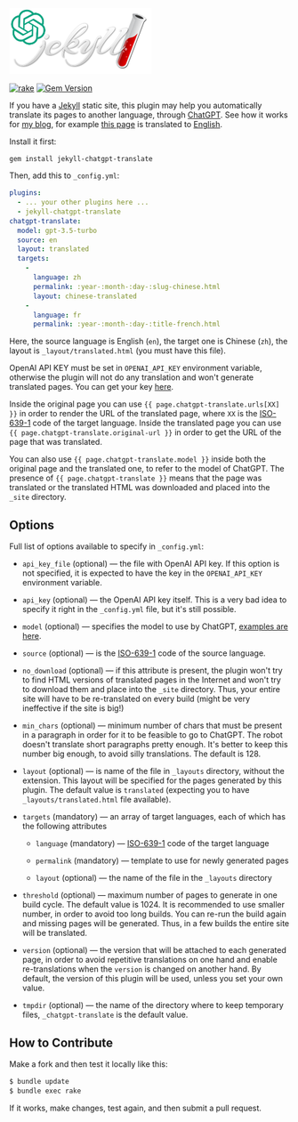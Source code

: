 <img src="logo.png" style="width:256px;"/>

[![rake](https://github.com/yegor256/jekyll-chatgpt-translate/actions/workflows/rake.yml/badge.svg)](https://github.com/yegor256/jekyll-chatgpt-translate/actions/workflows/rake.yml)
[![Gem Version](https://badge.fury.io/rb/jekyll-chatgpt-translate.svg)](http://badge.fury.io/rb/jekyll-chatgpt-translate)

If you have a [Jekyll](https://jekyllrb.com/) static site, this plugin may help you automatically
translate its pages to another language, through [ChatGPT](https://chat.openai.com/). See how it 
works for [my blog](https://github.com/yegor256/ru.yegor256.com), 
for example [this page](https://ru.yegor256.com/2023-08-13-dictators.html) is translated to 
[English](https://ru.yegor256.com/english/2023-08-13-dictators.html).

Install it first:

```
gem install jekyll-chatgpt-translate
```

Then, add this to `_config.yml`:

```yaml
plugins:
  - ... your other plugins here ...
  - jekyll-chatgpt-translate
chatgpt-translate:
  model: gpt-3.5-turbo
  source: en
  layout: translated
  targets: 
    - 
      language: zh
      permalink: :year-:month-:day-:slug-chinese.html
      layout: chinese-translated
    - 
      language: fr
      permalink: :year-:month-:day-:title-french.html
```

Here, the source language is English (`en`), the target one is Chinese (`zh`),
the layout is `_layout/translated.html` (you must have this file).

OpenAI API KEY must be set in `OPENAI_API_KEY` environment variable, otherwise
the plugin will not do any translation and won't generate translated pages. 
You can get your key [here](https://help.openai.com/en/articles/4936850-where-do-i-find-my-secret-api-key).

Inside the original page you can use `{{ page.chatgpt-translate.urls[XX] }}` in order to render the URL
of the translated page, where `XX` is the [ISO-639-1](https://en.wikipedia.org/wiki/List_of_ISO_639-1_codes) 
code of the target language.
Inside the translated page you can use `{{ page.chatgpt-translate.original-url }}` in order
to get the URL of the page that was translated. 

You can also use `{{ page.chatgpt-translate.model }}`
inside both the original page and the translated one, to refer to the model of ChatGPT.
The presence of `{{ page.chatgpt-translate }}` means that the
page was translated or the translated HTML was downloaded and placed into the `_site` directory.

## Options

Full list of options available to specify in `_config.yml`:

  * `api_key_file` (optional) — the file with OpenAI API key. If this option is not specified,
    it is expected to have the key in the `OPENAI_API_KEY` environment variable.

  * `api_key` (optional) — the OpenAI API key itself. This is a very bad idea to
    specify it right in the `_config.yml` file, but it's still possible.

  * `model` (optional) — specifies the model to use by ChatGPT, 
    [examples are here](https://github.com/alexrudall/ruby-openai#models).

  * `source` (optional) — is the [ISO-639-1](https://en.wikipedia.org/wiki/List_of_ISO_639-1_codes) 
    code of the source language.

  * `no_download` (optional) — if this attribute is present, the plugin won't try
    to find HTML versions of translated pages in the Internet and won't try to 
    download them and place into the `_site` directory. Thus, your entire site
    will have to be re-translated on every build (might be very ineffective if the site is big!)

  * `min_chars` (optional) — minimum number of chars that must be present in
    a paragraph in order for it to be feasible to go to ChatGPT. The robot
    doesn't translate short paragraphs pretty enough. It's better to keep this
    number big enough, to avoid silly translations. The default is 128.

  * `layout` (optional) — is name of the file in `_layouts` directory, without the extension. 
    This layout will be specified for the pages generated by this plugin.
    The default value is `translated` (expecting you to have `_layouts/translated.html` file available).

  * `targets` (mandatory) — an array of target languages, each of which has the following attributes

    * `language` (mandatory) — [ISO-639-1](https://en.wikipedia.org/wiki/List_of_ISO_639-1_codes) code of the target language

    * `permalink` (mandatory) — template to use for newly generated pages

    * `layout` (optional) — the name of the file in the `_layouts` directory

  * `threshold` (optional) — maximum number of pages to generate in one build cycle.
    The default value is 1024. It is recommended to use smaller number, in order
    to avoid too long builds. You can re-run the build again and missing pages
    will be generated. Thus, in a few builds the entire site will be translated.

  * `version` (optional) — the version that will be attached to each generated page, 
    in order to avoid repetitive translations on one hand and enable re-translations
    when the `version` is changed on another hand. By default, the version of
    this plugin will be used, unless you set your own value.

  * `tmpdir` (optional) — the name of the directory where to keep temporary files,
    `_chatgpt-translate` is the default value.

## How to Contribute

Make a fork and then test it locally like this:

```bash
$ bundle update
$ bundle exec rake
```

If it works, make changes, test again, and then submit a pull request.

